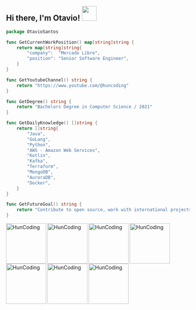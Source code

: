 ## Hi there, I'm Otavio! <img src="https://media.giphy.com/media/WUlplcMpOCEmTGBtBW/giphy.gif" width="40"> 

```go
package OtavioSantos

func GetCurrentWorkPosition() map[string]string {
	return map[string]string{
		"company":  "Mercado Libre",
		"position": "Senior Software Engineer",
	}
}

func GetYoutubeChannel() string {
	return "https://www.youtube.com/@huncoding"
}

func GetDegree() string {
	return "Bachelors Degree in Computer Science / 2021"
}

func GetDailyKnowledge() []string {
	return []string{
		"Java",
		"GoLang",
		"Python",
		"AWS - Amazon Web Services",
		"Kotlin",
		"Kafka",
		"Terraform",
		"MongoDB",
		"AuroraDB",
		"Docker",
	}
}

func GetFutureGoal() string {
	return "Contribute to open source, work with international projects and help a lot with knowledge"
}
```
[<img align="left" alt="HunCoding" width="110px" src="https://github.com/user-attachments/assets/b453a4d1-3136-4a67-88c7-46db58baa97c" />][CKAD]
[<img align="left" alt="HunCoding" width="110px" src="https://github.com/user-attachments/assets/48fe814b-0a54-489a-a84b-43a81f8e2ec1" />][Terraform]
[<img align="left" alt="HunCoding" width="110px" src="https://images.credly.com/size/220x220/images/bd31ef42-d460-493e-8503-39592aaf0458/image.png" />][DevOps]
[<img align="left" alt="HunCoding" width="110px" src="https://images.credly.com/size/220x220/images/f0d3fbb9-bfa7-4017-9989-7bde8eaf42b1/image.png" />][SysOps]
[<img align="left" alt="HunCoding" width="110px" src="https://images.credly.com/size/110x110/images/0e284c3f-5164-4b21-8660-0d84737941bc/image.png" />][Solutions]
[<img align="left" alt="HunCoding" width="110px" src="https://images.credly.com/size/340x340/images/b9feab85-1a43-4f6c-99a5-631b88d5461b/image.png" />][Developer]
[<img align="left" alt="HunCoding" width="110px" src="https://images.credly.com/size/340x340/images/00634f82-b07f-4bbd-a6bb-53de397fc3a6/image.png" />][Practitioner]

[CKAD]: https://www.credly.com/badges/e2c95e43-140d-45bf-b0e2-1e21c9a9812f/public_url
[Terraform]: https://www.credly.com/badges/41c79897-4edd-41cd-8309-2c7ff5c48776/public_url
[DevOps]: https://www.credly.com/badges/41c79897-4edd-41cd-8309-2c7ff5c48776/public_url
[Solutions]: https://www.credly.com/badges/bf3363fa-3eec-4e2e-8ddb-fb5f070e15f7/public_url
[Developer]: https://www.credly.com/badges/bd92a336-5a83-4e75-981a-07c61bfca778/public_url
[Practitioner]: https://www.credly.com/badges/204a9cce-0268-4e2b-9778-14b0d9a2442a/public_url
[SysOps]: https://www.credly.com/badges/420577dd-8cb1-4806-baff-abce3ba4b945/public_url
